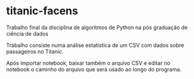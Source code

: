 # titanic-facens
Trabalho final da disciplina de algoritmos de Python na pós graduação de ciência de dados

Trabalho consiste numa análise estatística de um CSV com dados sobre passageiros no Titanic.

Após importar notebook, baixar também o arquivo CSV e editar no notebook o caminho do arquivo que será usado ao longo do programa.
